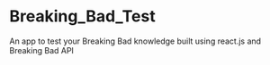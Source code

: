 # Breaking_Bad_Test
An app to test your Breaking Bad knowledge built using react.js and Breaking Bad API
